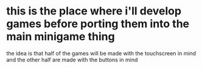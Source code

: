 
# this is the place where i'll develop games before porting them into the main minigame thing

the idea is that half of the games will be made with the touchscreen in mind and the other half are made with the buttons in mind